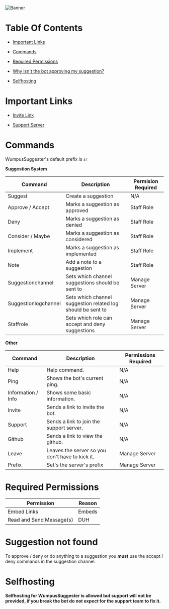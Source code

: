 ![Banner](https://cdn.discordapp.com/attachments/600914805619949588/606957684511604747/WumpusScience606957633097695262_Wumpus_Suggester.png)
# Table Of Contents
- [Important Links](https://github.com/xPolar/WumpusModSuggester#important-links)

- [Commands](https://github.com/xPolar/WumpusModSuggester#commands)

- [Required Permissions](https://github.com/xPolar/WumpusSuggester#required-permissions)

- [Why isn't the bot approving my suggestion?](https://github.com/xPolar/WumpusSuggester#suggestion-not-found)

- [Selfhosting](https://github.com/xPolar/WumpusMod#selfhosting)

# Important Links
- [Invite Link](https://discordapp.com/api/oauth2/authorize?client_id=606307707334426654&permissions=8&scope=bot)

- [Support Server](https://discord.gg/tjA5ssJ)

# Commands
WumpusSuggester's default prefix is `s!`

**Suggestion System**

| Command | Description | Permision Required |
| ------- | ----------- | ------------------ |
| Suggest | Create a suggestion | N/A |
| Approve / Accept | Marks a suggestion as approved | Staff Role |
| Deny | Marks a suggestion as denied | Staff Role |
| Consider / Maybe | Marks a suggestion as considered | Staff Role |
| Implement | Marks a suggestion as implemented | Staff Role |
| Note | Add a note to a suggestion | Staff Role |
| Suggestionchannel | Sets which channel suggestions should be sent to | Manage Server |
| Suggestionlogchannel | Sets which channel suggestion related log should be sent to | Manage Server |
| Staffrole | Sets which role can accept and deny suggestions | Manage Server |

**Other**

| Command | Description | Permissions Required |
| ------- | ----------- | -------------------- |
| Help | Help command. | N/A |
| Ping | Shows the bot's current ping. | N/A |
| Information / Info | Shows some basic information. | N/A |
| Invite | Sends a link to invite the bot. | N/A |
| Support | Sends a link to join the support server. | N/A |
| Github | Sends a link to view the github. | N/A |
| Leave | Leaves the server so you don't have to kick it. | Manage Server |
| Prefix | Set's the server's prefix | Manage Server |

# Required Permissions
| Permission | Reason |
| ---------- | ------ |
| Embed Links | Embeds |
| Read and Send Message(s) | DUH |

# Suggestion not found
To approve / deny or do anything to a suggestion you **must** use the accept / deny commands in the suggestion channel.

# Selfhosting
**Selfhosting for WumpusSuggester is allowed but support will not be provided, if you break the bot do not expect for the support team to fix it.**
